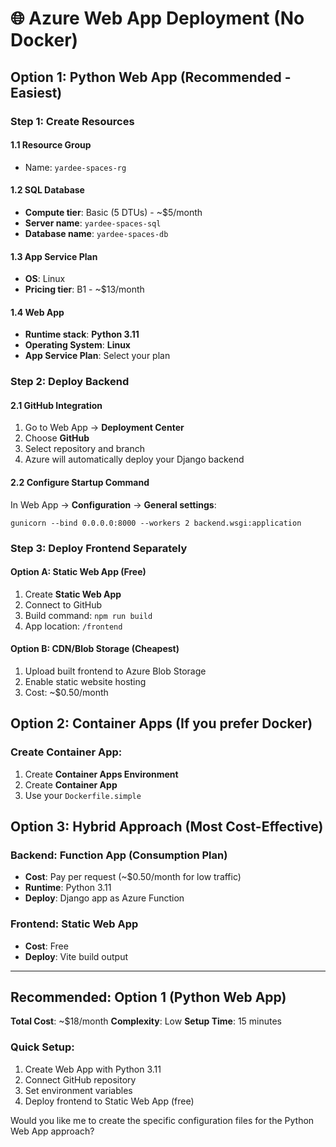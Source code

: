 # 🌐 Azure Web App Deployment (No Docker)

## Option 1: Python Web App (Recommended - Easiest)

### Step 1: Create Resources

#### 1.1 Resource Group
- Name: `yardee-spaces-rg`

#### 1.2 SQL Database
- **Compute tier**: Basic (5 DTUs) - ~$5/month
- **Server name**: `yardee-spaces-sql`
- **Database name**: `yardee-spaces-db`

#### 1.3 App Service Plan
- **OS**: Linux
- **Pricing tier**: B1 - ~$13/month

#### 1.4 Web App
- **Runtime stack**: **Python 3.11**
- **Operating System**: **Linux**
- **App Service Plan**: Select your plan

### Step 2: Deploy Backend

#### 2.1 GitHub Integration
1. Go to Web App → **Deployment Center**
2. Choose **GitHub**
3. Select repository and branch
4. Azure will automatically deploy your Django backend

#### 2.2 Configure Startup Command
In Web App → **Configuration** → **General settings**:
```
gunicorn --bind 0.0.0.0:8000 --workers 2 backend.wsgi:application
```

### Step 3: Deploy Frontend Separately

#### Option A: Static Web App (Free)
1. Create **Static Web App**
2. Connect to GitHub
3. Build command: `npm run build`
4. App location: `/frontend`

#### Option B: CDN/Blob Storage (Cheapest)
1. Upload built frontend to Azure Blob Storage
2. Enable static website hosting
3. Cost: ~$0.50/month

## Option 2: Container Apps (If you prefer Docker)

### Create Container App:
1. Create **Container Apps Environment**
2. Create **Container App**
3. Use your `Dockerfile.simple`

## Option 3: Hybrid Approach (Most Cost-Effective)

### Backend: Function App (Consumption Plan)
- **Cost**: Pay per request (~$0.50/month for low traffic)
- **Runtime**: Python 3.11
- **Deploy**: Django app as Azure Function

### Frontend: Static Web App
- **Cost**: Free
- **Deploy**: Vite build output

---

## Recommended: Option 1 (Python Web App)

**Total Cost**: ~$18/month
**Complexity**: Low
**Setup Time**: 15 minutes

### Quick Setup:
1. Create Web App with Python 3.11
2. Connect GitHub repository
3. Set environment variables
4. Deploy frontend to Static Web App (free)

Would you like me to create the specific configuration files for the Python Web App approach?
